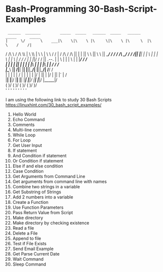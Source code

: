 # Bash-Programming 30-Bash-Script-Examples

                                                                                       
     ______  _______         _____  _____   ______  _____   ______    _____      _____ 
    |      \/       \    ___|\    \|\    \ |\     \|\    \ |\     \  |\    \    /    /|
   /          /\     \  /    /\    \\\    \| \     \\\    \| \     \ | \    \  /    / |
  /     /\   / /\     ||    |  |    |\|    \  \     |\|    \  \     ||  \____\/    /  /
 /     /\ \_/ / /    /||    |__|    | |     \  |    | |     \  |    | \ |    /    /  / 
|     |  \|_|/ /    / ||    .--.    | |      \ |    | |      \ |    |  \|___/    /  /  
|     |       |    |  ||    |  |    | |    |\ \|    | |    |\ \|    |      /    /  /   
|\____\       |____|  /|____|  |____| |____||\_____/| |____||\_____/|     /____/  /    
| |    |      |    | / |    |  |    | |    |/ \|   || |    |/ \|   ||    |`    | /     
 \|____|      |____|/  |____|  |____| |____|   |___|/ |____|   |___|/    |_____|/      
    \(          )/       \(      )/     \(       )/     \(       )/         )/         
     '          '         '      '       '       '       '       '          '          
                                                                                       
I am using the following link to study 30 Bash Scripts
https://linuxhint.com/30_bash_script_examples/

1.	Hello World
2.	Echo Command
3.	Comments
4.	Multi-line comment
5.	While Loop
6.	For Loop
7.	Get User Input
8.	If statement
9.	And Condition if statement
10.	Or Condition if statement
11.	Else if and else condition
12.	Case Condition
13.	Get Arguments from Command Line 
14.	Get arguments from command line with names
15.	Combine two strings in a variable
16.	Get Substring of Strings
17.	Add 2 numbers into a variable
18.	Create a Function
19.	Use Function Parameters
20.	Pass Return Value from Script
21.	Make directory
22.	Make directory by checking existence
23.	Read a file
24.	Delete a File
25.	Append to file
26.	Test if File Exists
27.	Send Email Example
28.	Get Parse Current Date
29.	Wait Command
30.	Sleep Command

